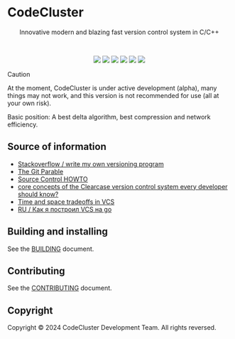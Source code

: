 # CodeCluster

<p align="center">Innovative modern and blazing fast version control system in C/C++</p>
<br>
<p align="center">
	<img src="https://img.shields.io/github/languages/top/alexeev-prog/CodeCluster?style=for-the-badge">
	<img src="https://img.shields.io/github/languages/count/alexeev-prog/CodeCluster?style=for-the-badge">
	<img src="https://img.shields.io/github/license/alexeev-prog/CodeCluster?style=for-the-badge">
	<img src="https://img.shields.io/github/stars/alexeev-prog/CodeCluster?style=for-the-badge">
	<img src="https://img.shields.io/github/issues/alexeev-prog/CodeCluster?style=for-the-badge">
	<img src="https://img.shields.io/github/last-commit/alexeev-prog/CodeCluster?style=for-the-badge">
</p>

> [!CAUTION]
> At the moment, CodeCluster is under active development (alpha), many things may not work, and this version is not recommended for use (all at your own risk).

Basic position: A best delta algorithm, best compression and network efficiency.

## Source of information

 + [Stackoverflow / write my own versioning program](https://stackoverflow.com/questions/902314/writing-my-own-file-versioning-program)
 + [The Git Parable](https://tom.preston-werner.com/2009/05/19/the-git-parable.html)
 + [Source Control HOWTO](https://ericsink.com/scm/source_control.html)
 + [core concepts of the Clearcase version control system every developer should know?](https://stackoverflow.com/questions/645008/what-are-the-basic-clearcase-concepts-every-developer-should-know)
 + [Time and space tradeoffs in VCS](https://ericsink.com/entries/time_space_tradeoffs.html)
 + [RU / Как я построил VCS на go](https://dzen.ru/a/Yl0YLaEsQ0DCee1A)

## Building and installing
See the [BUILDING](BUILDING.md) document.

## Contributing
See the [CONTRIBUTING](CONTRIBUTING.md) document.

## Copyright
Copyright © 2024 CodeCluster Development Team. All rights reversed.
